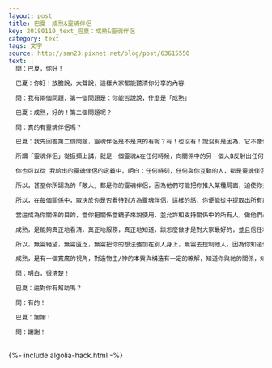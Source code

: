 ```yaml
---
layout: post
title: 巴夏：成熟&靈魂伴侶
key: 20180110_text_巴夏：成熟&靈魂伴侶
category: text
tags: 文字
source: http://san23.pixnet.net/blog/post/63615550
text: |
  問：巴夏，你好！

  巴夏：你好！放膽說，大聲說，這樣大家都能聽清你分享的內容

  問：我有兩個問題，第一個問題是：你能否說說，什麼是「成熟」

  巴夏：成熟，好的！第二個問題呢？

  問：真的有靈魂伴侶嗎？

  巴夏：我先回答第二個問題，靈魂伴侶是不是真的有呢？有！也沒有！說沒有是因為，它不像你們很多人所認為的那樣，說有是因為有時候的確有，但也有其他很多種情況，換句話說，在某種情況下，是有的，比如說某些靈魂為自己創造出另一個特定的、振頻匹配的靈魂，有時也可能是同一個超靈分裂出來的靈魂，未必一定是這樣，但可以是這樣

  所謂「靈魂伴侶」從振頻上講，就是一個靈魂A在任何時候，向關係中的另一個人B反射出任何B需要知道的關於自己的信息，從而幫助B成為「最完整的自己」，同樣，B也是這麼地向A反射，所以，從這個意義上講，你們可能在生活中，建立一個非常特殊的交流互動關係，就是你們自古以來所說的靈魂伴侶的能量（關係）

  你也可以從 我給出的靈魂伴侶的定義中，明白：任何時刻，任何與你互動的人，都是靈魂伴侶的一種，因為在那一刻，他們「需要」出現在你生命中，那一刻，站在你面前的這個人，向你反射出在那個當下 你要成為完整的自己所需要知道的，當然，前提是你這麼用這個「反射」

  所以，甚至你所認為的「敵人」都是你的靈魂伴侶，因為他們可能把你推入某種局面，迫使你去看內在的某些東西，強迫你去面對一些事，讓你不得不檢視你的內在，而從最終結果來看，這是對你最好的，對你有著最佳利益的

  所以，在每個關係中，取決於你是否看待對方為靈魂伴侶，這樣的話，你便能從中提取出所有能真正為你服務的、你需要的能量和信息，從而幫助你成為完整的自我，同時又反射給對方所有他們需要的事物，所有他們需要的機會，從而讓他們也能選擇成為完整的自我

  當這成為你關係的目的，當你把關係當鏡子來說使用，並允許和支持關係中的所有人，做他們最好的榜樣，給他們最好的機會，幫助他們成為完整的自我，無條件地支持著，這樣的話，你在關係中的作用，就是最成熟的，這也是我給你第一個問題的答案，你的兩個問題，是不是一起回答了呢？

  成熟，是能夠真正地看清，真正地服務，真正地知道，該怎麼做才是對大家最好的，並且信任和允許同步性在你生命中展開，而且你知道這樣才是最能服務到每個人，也包括你

  所以，無需絕望，無需匱乏，無需把你的想法強加在別人身上，無需去控制他人，因為你知道你已經擁有力量，而且你也知道，發動最強大的力量，只需要你輕輕一碰，所以，當你試圖以任何方式強迫某件事或某個人，其實表明了 你其實並不相信 你說你相信的力量

  成熟，是有一個寬廣的視角，對造物主/神的本質與構造有一定的瞭解，知道你與祂的關係，知道祂內在萬有的關係，以及你和萬有的關係，知道你們是相連的，像鏡子一樣，相互反射，互相幫助，讓每個人成為最完整的自己，而這樣的成熟將建立一個成熟的成人世界，我這麼說你明白嗎？

  問：明白，很清楚！

  巴夏：這對你有幫助嗎？

  問：有的！

  巴夏：謝謝！

  問：謝謝！
---
```


{%- include algolia-hack.html -%}
